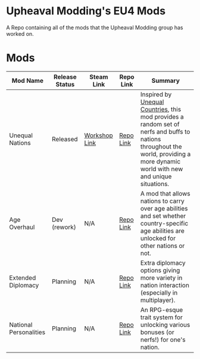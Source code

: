 # Upheaval Modding's EU4 Mods
A Repo containing all of the mods that the Upheaval Modding group has worked on.

# Mods
Mod Name | Release Status | Steam Link | Repo Link | Summary
-------- | -------------- | ---------- | --------- | -------
Unequal Nations | Released | [Workshop Link](https://steamcommunity.com/sharedfiles/filedetails/?id=2313248827) | [Repo Link](https://github.com/UpheavalModding/UpheavalEU4Mods/tree/main/unequal_nations) | Inspired by [Unequal Countries](https://steamcommunity.com/sharedfiles/filedetails/?id=1919755765), this mod provides a random set of nerfs and buffs to nations throughout the world, providing a more dynamic world with new and unique situations.
Age Overhaul | Dev (rework) | N/A | [Repo Link](https://github.com/UpheavalModding/UpheavalEU4Mods/tree/main/age_overhaul) | A mod that allows nations to carry over age abilities and set whether country-specific age abilities are unlocked for other nations or not.
Extended Diplomacy | Planning | N/A | [Repo Link](https://github.com/UpheavalModding/UpheavalEU4Mods/tree/main/extended_diplomacy) | Extra diplomacy options giving more variety in nation interaction (especially in multiplayer).
National Personalities | Planning | N/A | [Repo Link](https://github.com/UpheavalModding/UpheavalEU4Mods/tree/main/national_personalities) | An RPG-esque trait system for unlocking various bonuses (or nerfs!) for one's nation.
